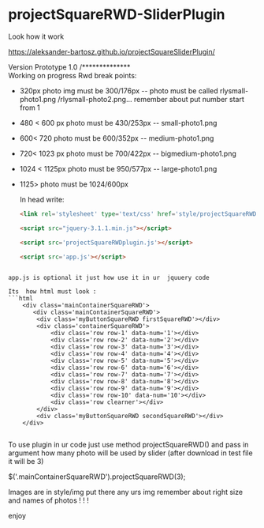 # projectSquareRWD-SliderPlugin

Look how it work 

https://aleksander-bartosz.github.io/projectSquareSliderPlugin/

Version Prototype 1.0 /**************\
  Working on progress
  Rwd break points:
- 320px photo img must be 300/176px -- photo must be called rlysmall-photo1.png /rlysmall-photo2.png... remember about put number start from 1

- 480 < 600 px photo must be 430/253px -- small-photo1.png

- 600< 720 photo must be 600/352px -- medium-photo1.png

- 720< 1023 px photo must be 700/422px -- bigmedium-photo1.png

- 1024 < 1125px photo must be 950/577px -- large-photo1.png

- 1125> photo must be 1024/600px
   
   
  In head write:
    ```html
    <link rel='stylesheet' type='text/css' href='style/projectSquareRWDplugin.css'>
    
    <script src="jquery-3.1.1.min.js"></script>
    
    <script src='projectSquareRWDplugin.js'></script>
    
    <script src='app.js'></script>
```

app.js is optional it just how use it in ur  jquuery code

Its  how html must look : 
```html
    <div class='mainContainerSquareRWD'>
       <div class='mainContainerSquareRWD'>
        <div class='myButtonSquareRWD firstSquareRWD'></div>
        <div class='containerSquareRWD'>
            <div class='row row-1' data-num='1'></div>
            <div class='row row-2' data-num='2'></div>
            <div class='row row-3' data-num='3'></div>
            <div class='row row-4' data-num='4'></div>
            <div class='row row-5' data-num='5'></div>
            <div class='row row-6' data-num='6'></div>
            <div class='row row-7' data-num='7'></div>
            <div class='row row-8' data-num='8'></div>
            <div class='row row-9' data-num='9'></div>
            <div class='row row-10' data-num='10'></div>
            <div class='row clearner'></div>
        </div>
        <div class='myButtonSquareRWD secondSquareRWD'></div>
    </div>    
   
```
To use  plugin in ur  code just  use method projectSquareRWD() and pass in argument how many photo will be used by slider (after download in test file it will be 3)

$('.mainContainerSquareRWD').projectSquareRWD(3);

Images are in style/img   put there any urs img remember  about  right size and names of photos ! ! !

enjoy 
